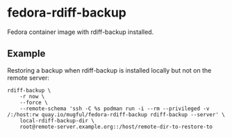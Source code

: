 fedora-rdiff-backup
===================

Fedora container image with rdiff-backup installed.

Example
-------

Restoring a backup when rdiff-backup is installed locally but not on
the remote server:

```
rdiff-backup \
    -r now \
    --force \
    --remote-schema 'ssh -C %s podman run -i --rm --privileged -v /:/host:rw quay.io/mugful/fedora-rdiff-backup rdiff-backup --server' \
    local-rdiff-backup-dir \
    root@remote-server.example.org::/host/remote-dir-to-restore-to
```
